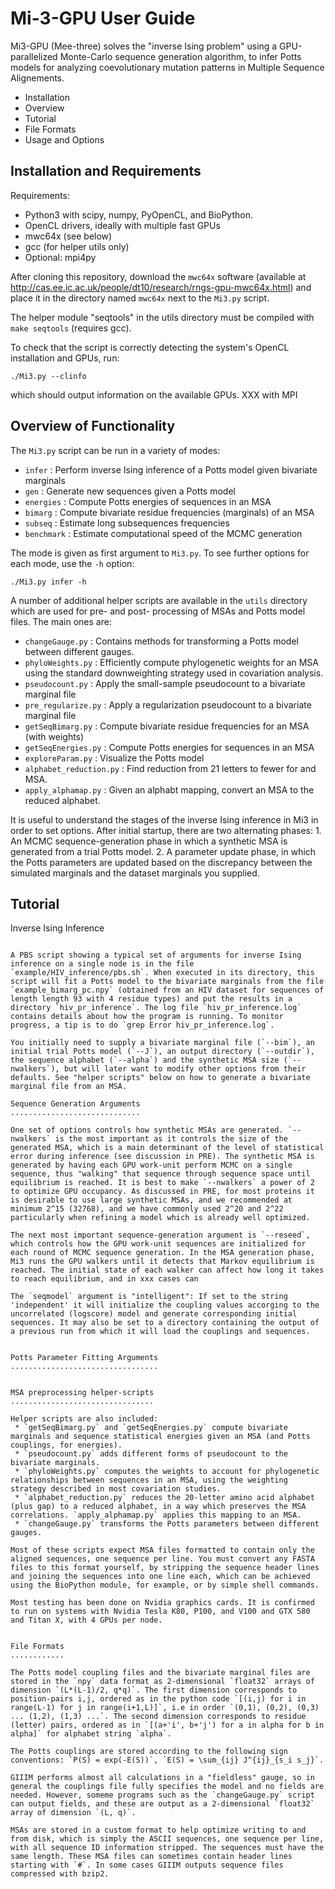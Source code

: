 
Mi-3-GPU User Guide
===================

Mi3-GPU (Mee-three) solves the "inverse Ising problem" using a GPU-parallelized Monte-Carlo sequence generation algorithm, to infer Potts models for analyzing coevolutionary mutation patterns in Multiple Sequence Alignements.

 * Installation
 * Overview
 * Tutorial
 * File Formats
 * Usage and Options

Installation and Requirements
-----------------------------

Requirements: 

 * Python3 with scipy, numpy, PyOpenCL, and BioPython. 
 * OpenCL drivers, ideally with multiple fast GPUs
 * mwc64x (see below)
 * gcc (for helper utils only)
 * Optional: mpi4py

After cloning this repository, download the `mwc64x` software (available at http://cas.ee.ic.ac.uk/people/dt10/research/rngs-gpu-mwc64x.html) and place it in the directory named `mwc64x` next to the `Mi3.py` script.

The helper module "seqtools" in the utils directory must be compiled with `make seqtools` (requires gcc). 

To check that the script is correctly detecting the system's OpenCL installation and GPUs, run:

    ./Mi3.py --clinfo

which should output information on the available GPUs. XXX with MPI

Overview of Functionality
-------------------------

The `Mi3.py` script can be run in a variety of modes:

 * `infer` : Perform inverse Ising inference of a Potts model given bivariate marginals
 * `gen` : Generate new sequences given a Potts model
 * `energies` : Compute Potts energies of sequences in an MSA
 * `bimarg` : Compute bivariate residue frequencies (marginals) of an MSA
 * `subseq` : Estimate long subsequences frequencies
 * `benchmark` : Estimate computational speed of the MCMC generation

The mode is given as first argument to `Mi3.py`. To see further options for each mode, use the `-h` option:

    ./Mi3.py infer -h

A number of additional helper scripts are available in the `utils` directory
which are used for pre- and post- processing of MSAs and Potts model files.
The main ones are:

 * `changeGauge.py` : Contains methods for transforming a Potts model between different gauges.
 * `phyloWeights.py` : Efficiently compute phylogenetic weights for an MSA using the standard downweighting strategy used in covariation analysis.
 * `pseudocount.py` : Apply the small-sample pseudocount to a bivariate marginal file
 * `pre_regularize.py` : Apply a regularization pseudocount to a bivariate marginal file
 * `getSeqBimarg.py` : Compute bivariate residue frequencies for an MSA (with weights)
 * `getSeqEnergies.py` : Compute Potts energies for sequences in an MSA
 * `exploreParam.py` : Visualize the Potts model
 * `alphabet_reduction.py` : Find reduction from 21 letters to fewer for and MSA.
 * `apply_alphamap.py` : Given an alphabt mapping, convert an MSA to the reduced alphabet.

It is useful to understand the stages of the inverse Ising inference in Mi3 in order to set options. After initial startup, there are two alternating phases: 1. An MCMC sequence-generation phase in which a synthetic MSA is generated from a trial Potts model. 2. A parameter update phase, in which the Potts parameters are updated based on the discrepancy between the simulated marginals and the dataset marginals you supplied.

Tutorial
--------

Inverse Ising Inference
~~~~~~~~~~~~~~~~~~~~~~~

A PBS script showing a typical set of arguments for inverse Ising inference on a single node is in the file `example/HIV_inference/pbs.sh`. When executed in its directory, this script will fit a Potts model to the bivariate marginals from the file `example_bimarg_pc.npy` (obtained from an HIV dataset for sequences of length length 93 with 4 residue types) and put the results in a directory `hiv_pr_inference`. The log file `hiv_pr_inference.log` contains details about how the program is running. To monitor progress, a tip is to do `grep Error hiv_pr_inference.log`.

You initially need to supply a bivariate marginal file (`--bim`), an initial trial Potts model (`--J`), an output directory (`--outdir`), the sequence alphabet (`--alpha`) and the synthetic MSA size (`--nwalkers`), but will later want to modify other options from their defaults. See "helper scripts" below on how to generate a bivariate marginal file from an MSA.

Sequence Generation Arguments
.............................

One set of options controls how synthetic MSAs are generated. `--nwalkers` is the most important as it controls the size of the generated MSA, which is a main determinant of the level of statistical error during inference (see discussion in PRE). The synthetic MSA is generated by having each GPU work-unit perform MCMC on a single sequence, thus "walking" that sequence through sequence space until equilibrium is reached. It is best to make `--nwalkers` a power of 2 to optimize GPU occupancy. As discussed in PRE, for most proteins it is desirable to use large synthetic MSAs, and we recommended at minimum 2^15 (32768), and we have commonly used 2^20 and 2^22 particularly when refining a model which is already well optimized.

The next most important sequence-generation argument is `--reseed`, which controls how the GPU work-unit sequences are initialized for each round of MCMC sequence generation. In the MSA generation phase, Mi3 runs the GPU walkers until it detects that Markov equilibrium is reached. The initial state of each walker can affect how long it takes to reach equilibrium, and in xxx cases can 

The `seqmodel` argument is "intelligent": If set to the string 'independent' it will initialize the coupling values accorging to the uncorrelated (logscore) model and generate corresponding initial sequences. It may also be set to a directory containing the output of a previous run from which it will load the couplings and sequences. 


Potts Parameter Fitting Arguments
.................................


MSA preprocessing helper-scripts
................................

Helper scripts are also included: 
 * `getSeqBimarg.py` and `getSeqEnergies.py` compute bivariate marginals and sequence statistical energies given an MSA (and Potts couplings, for energies).
 * `pseudocount.py` adds different forms of pseudocount to the bivariate marginals.
 * `phyloWeights.py` computes the weights to account for phylogenetic relationships between sequences in an MSA, using the weighting strategy described in most covariation studies.
 * `alphabet_reduction.py` reduces the 20-letter amino acid alphabet (plus gap) to a reduced alphabet, in a way which preserves the MSA correlations. `apply_alphamap.py` applies this mapping to an MSA.
 * `changeGauge.py` transforms the Potts parameters between different gauges.

Most of these scripts expect MSA files formatted to contain only the aligned sequences, one sequence per line. You must convert any FASTA files to this format yourself, by stripping the sequence header lines and joining the sequences into one line each, which can be achieved using the BioPython module, for example, or by simple shell commands. 

Most testing has been done on Nvidia graphics cards. It is confirmed to run on systems with Nvidia Tesla K80, P100, and V100 and GTX 580 and Titan X, with 4 GPUs per node.


File Formats
............

The Potts model coupling files and the bivariate marginal files are stored in the `npy` data format as 2-dimensional `float32` arrays of dimension `(L*(L-1)/2, q*q)`. The first dimension corresponds to position-pairs i,j, ordered as in the python code `[(i,j) for i in range(L-1) for j in range(i+1,L)]`, i.e in order `(0,1), (0,2), (0,3) ... (1,2), (1,3) ...`. The second dimension corresponds to residue (letter) pairs, ordered as in `[(a+'i', b+'j') for a in alpha for b in alpha]` for alphabet string `alpha`.

The Potts couplings are stored according to the following sign conventions: `P(S) = exp(-E(S))`, `E(S) = \sum_{ij} J^{ij}_{s_i s_j}`.

GIIIM performs almost all calculations in a "fieldless" gauge, so in general the couplings file fully specifies the model and no fields are needed. However, someme programs such as the `changeGauge.py` script can output fields, and these are output as a 2-dimensional `float32` array of dimension `(L, q)`.

MSAs are stored in a custom format to help optimize writing to and from disk, which is simply the ASCII sequences, one sequence per line, with all sequence ID information stripped. The sequences must have the same length. These MSA files can sometimes contain header lines starting with `#`. In some cases GIIIM outputs sequence files compressed with bzip2.
